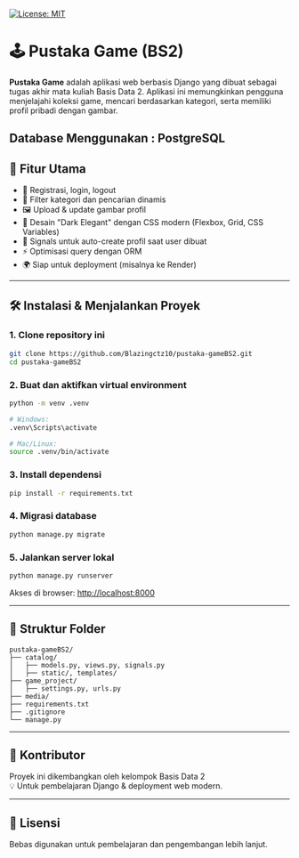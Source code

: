 [![License: MIT](https://img.shields.io/badge/License-MIT-yellow.svg)](https://opensource.org/licenses/MIT)

# 🕹️ Pustaka Game (BS2)

**Pustaka Game** adalah aplikasi web berbasis Django yang dibuat sebagai tugas akhir mata kuliah Basis Data 2. Aplikasi ini memungkinkan pengguna menjelajahi koleksi game, mencari berdasarkan kategori, serta memiliki profil pribadi dengan gambar.

Database Menggunakan : PostgreSQL
---

## 🚀 Fitur Utama

- 🔐 Registrasi, login, logout
- 📂 Filter kategori dan pencarian dinamis
- 🖼️ Upload & update gambar profil
- 🎨 Desain "Dark Elegant" dengan CSS modern (Flexbox, Grid, CSS Variables)
- 🧠 Signals untuk auto-create profil saat user dibuat
- ⚡ Optimisasi query dengan ORM
- 🌍 Siap untuk deployment (misalnya ke Render)

---

## 🛠️ Instalasi & Menjalankan Proyek

### 1. Clone repository ini

```bash
git clone https://github.com/Blazingctz10/pustaka-gameBS2.git
cd pustaka-gameBS2
```

### 2. Buat dan aktifkan virtual environment

```bash
python -m venv .venv

# Windows:
.venv\Scripts\activate

# Mac/Linux:
source .venv/bin/activate
```

### 3. Install dependensi

```bash
pip install -r requirements.txt
```

### 4. Migrasi database

```bash
python manage.py migrate
```

### 5. Jalankan server lokal

```bash
python manage.py runserver
```

Akses di browser: [http://localhost:8000](http://localhost:8000)

---

## 📁 Struktur Folder

```
pustaka-gameBS2/
├── catalog/
│   ├── models.py, views.py, signals.py
│   ├── static/, templates/
├── game_project/
│   ├── settings.py, urls.py
├── media/
├── requirements.txt
├── .gitignore
└── manage.py
```

---

## 👥 Kontributor

Proyek ini dikembangkan oleh kelompok Basis Data 2  
💡 Untuk pembelajaran Django & deployment web modern.

---

## 📄 Lisensi

Bebas digunakan untuk pembelajaran dan pengembangan lebih lanjut.  

